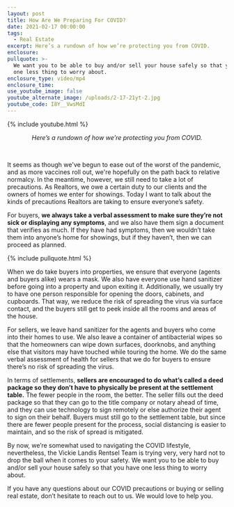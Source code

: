 ```yaml
---
layout: post
title: How Are We Preparing For COVID?
date: 2021-02-17 00:00:00
tags:
  - Real Estate
excerpt: Here’s a rundown of how we’re protecting you from COVID.
enclosure:
pullquote: >-
  We want you to be able to buy and/or sell your house safely so that you have
  one less thing to worry about.
enclosure_type: video/mp4
enclosure_time:
use_youtube_image: false
youtube_alternate_image: /uploads/2-17-21yt-2.jpg
youtube_code: I8Y__VwsMdI
---
```


{% include youtube.html %}

<center><em>Here&rsquo;s a rundown of how we&rsquo;re protecting you from COVID.</em></center>

&nbsp;

It seems as though we've begun to ease out of the worst of the pandemic, and as more vaccines roll out, we're hopefully on the path back to relative normalcy. In the meantime, however, we still need to take a lot of precautions. As Realtors, we owe a certain duty to our clients and the owners of homes we enter for showings. Today I want to talk about the kinds of precautions Realtors are taking to ensure everyone’s safety.

For buyers, **we always take a verbal assessment to make sure they’re not sick or displaying any symptoms**, and we also have them sign a document that verifies as much. If they have had symptoms, then we wouldn’t take them into anyone’s home for showings, but if they haven’t, then we can proceed as planned.&nbsp;

{% include pullquote.html %}

When we do take buyers into properties, we ensure that everyone (agents and buyers alike) wears a mask. We also have everyone use hand sanitizer before going into a property and upon exiting it. Additionally, we usually try to have one person responsible for opening the doors, cabinets, and cupboards. That way, we reduce the risk of spreading the virus via surface contact, and the buyers still get to peek inside all the rooms and areas of the house.&nbsp;

For sellers, we leave hand sanitizer for the agents and buyers who come into their homes to use. We also leave a container of antibacterial wipes so that the homeowners can wipe down surfaces, doorknobs, and anything else that visitors may have touched while touring the home. We do the same verbal assessment of health for sellers that we do for buyers to ensure there’s no risk of spreading the virus.

In terms of settlements, **sellers are encouraged to do what’s called a deed package so they don’t have to physically be present at the settlement table.** The fewer people in the room, the better. The seller fills out the deed package so that they can go to the title company or notary ahead of time, and they can use technology to sign remotely or else authorize their agent to sign on their behalf. Buyers must still go to the settlement table, but since there are fewer people present for the process, social distancing is easier to maintain, and so the risk of spread is mitigated.

By now, we’re somewhat used to navigating the COVID lifestyle, nevertheless, the Vickie Landis Rentsel Team is trying very, very hard not to drop the ball when it comes to your safety. We want you to be able to buy and/or sell your house safely so that you have one less thing to worry about.

If you have any questions about our COVID precautions or buying or selling real estate, don’t hesitate to reach out to us. We would love to help you.
